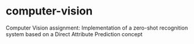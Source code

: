 # computer-vision
Computer Vision assignment: 
Implementation of a zero-shot recognition system based on a Direct Attribute Prediction concept
